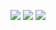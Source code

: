 ![](http://github-profile-summary-cards.vercel.app/api/cards/repos-per-language?username=0xpraveen&theme=gotham)
![](http://github-profile-summary-cards.vercel.app/api/cards/stats?username=0xpraveen&theme=gotham)
![](http://github-profile-summary-cards.vercel.app/api/cards/profile-details?username=0xpraveen&theme=gotham)
